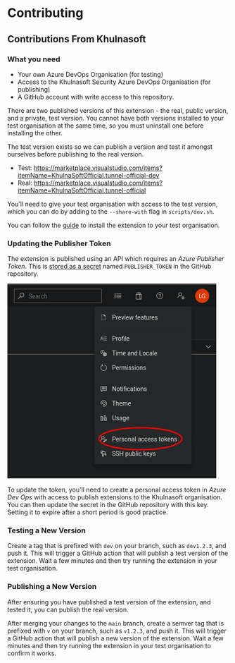 # Contributing

## Contributions From Khulnasoft

### What you need

- Your own Azure DevOps Organisation (for testing)
- Access to the Khulnasoft Security Azure DevOps Organisation (for publishing)
- A GitHub account with write access to this repository.

There are two published versions of this extension - the real, public version, and a private, test version. You cannot have both versions installed to your test organisation at the same time, so you must uninstall one before installing the other.

The test version exists so we can publish a version and test it amongst ourselves before publishing to the real version.

- Test: https://marketplace.visualstudio.com/items?itemName=KhulnaSoftOfficial.tunnel-official-dev
- Real: https://marketplace.visualstudio.com/items?itemName=KhulnaSoftOfficial.tunnel-official

You'll need to give your test organisation with access to the test version, which you can do by adding to the `--share-with` flag in `scripts/dev.sh`.

You can follow the [guide](marketplace.md) to install the extension to your test organisation.

### Updating the Publisher Token

The extension is published using an API which requires an _Azure Publisher Token_. This is [stored as a secret](https://github.com/khulnasoft/tunnel-azure-pipelines-task/settings/secrets/actions) named `PUBLISHER_TOKEN` in the GitHub repository.

![](docs/token1.png)

To update the token, you'll need to create a personal access token in _Azure Dev Ops_ with access to publish extensions to the Khulnasoft organisation. You can then update the secret in the GitHub repository with this key. Setting it to expire after a short period is good practice.

### Testing a New Version

Create a tag that is prefixed with `dev` on your branch, such as `dev1.2.3`, and push it. This will trigger a GitHub action that will publish a test version of the extension. Wait a few minutes and then try running the extension in your test organisation.

### Publishing a New Version

After ensuring you have published a test version of the extension, and tested it, you can publish the real version.

After merging your changes to the `main` branch, create a semver tag that is prefixed with `v` on your branch, such as `v1.2.3`, and push it. This will trigger a GitHub action that will publish a new version of the extension. Wait a few minutes and then try running the extension in your test organisation to confirm it works.
